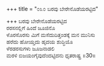 +++
title = "೦೩೦ ಬರವು ಬೇರೇನೊಡೆಯರಟ್ಟಿದ"

+++
ಬರವು ಬೇರೇನೊಡೆಯರಟ್ಟಿದ   
ರರಸನಲ್ಲಿಗೆ ಹಿಂದೆ ಜೂಜಿನೊ  
ಳೊರಸೊರಸು ಮಿಗೆ ಮಸೆದುದಿತ್ತಂಡಕ್ಕೆ ಮನ ಮುನಿಸು   
ಹರೆದು ಹೋಯ್ತದು ಹೃದಯ ಶುದ್ಧಿಯೊ  
ಳೆರಡರಸುಗಳು ಜೂಜನಾಡಲಿ  
ಮರಳಿ ಬಿಜಯಂಗೈವುದೆಂದಟ್ಟಿದನು ಧೃತರಾಷ್ಟ್ರ    ॥30॥